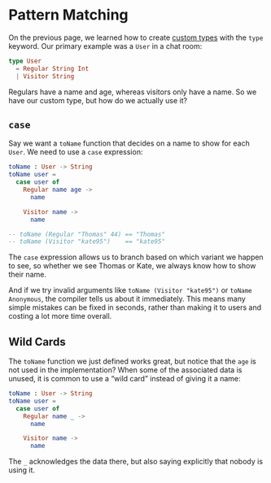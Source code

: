 # Pattern Matching

On the previous page, we learned how to create [custom types](/types/custom_types.html) with the `type` keyword. Our primary example was a `User` in a chat room:

```elm
type User
  = Regular String Int
  | Visitor String
```

Regulars have a name and age, whereas visitors only have a name. So we have our custom type, but how do we actually use it?


## `case`

Say we want a `toName` function that decides on a name to show for each `User`. We need to use a `case` expression:

```elm
toName : User -> String
toName user =
  case user of
    Regular name age ->
      name

    Visitor name ->
      name

-- toName (Regular "Thomas" 44) == "Thomas"
-- toName (Visitor "kate95")    == "kate95"
```

The `case` expression allows us to branch based on which variant we happen to see, so whether we see Thomas or Kate, we always know how to show their name.

And if we try invalid arguments like `toName (Visitor "kate95")` or `toName Anonymous`, the compiler tells us about it immediately. This means many simple mistakes can be fixed in seconds, rather than making it to users and costing a lot more time overall.


## Wild Cards

The `toName` function we just defined works great, but notice that the `age` is not used in the implementation? When some of the associated data is unused, it is common to use a “wild card” instead of giving it a name:

```elm
toName : User -> String
toName user =
  case user of
    Regular name _ ->
      name

    Visitor name ->
      name
```

The `_` acknowledges the data there, but also saying explicitly that nobody is using it.
